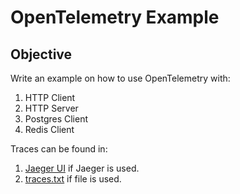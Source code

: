 # OpenTelemetry Example

## Objective

Write an example on how to use OpenTelemetry with:
1. HTTP Client
2. HTTP Server
3. Postgres Client
4. Redis Client

Traces can be found in:
1. [Jaeger UI](localhost:16686) if Jaeger is used.
2. [traces.txt](traces.txt) if file is used.